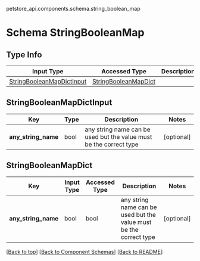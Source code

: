 petstore_api.components.schema.string_boolean_map
# Schema StringBooleanMap

## Type Info
Input Type | Accessed Type | Description | Notes
------------ | ------------- | ------------- | -------------
[StringBooleanMapDictInput](#stringbooleanmapdictinput) | [StringBooleanMapDict](#stringbooleanmapdict) |  |

## StringBooleanMapDictInput
Key | Type |  Description | Notes
------------ | ------------- | ------------- | -------------
**any_string_name** | bool | any string name can be used but the value must be the correct type | [optional]

## StringBooleanMapDict
Key | Input Type | Accessed Type | Description | Notes
------------ | ------------- | ------------- | ------------- | -------------
**any_string_name** | bool | bool | any string name can be used but the value must be the correct type | [optional]

[[Back to top]](#top) [[Back to Component Schemas]](../../../README.md#Component-Schemas) [[Back to README]](../../../README.md)
